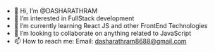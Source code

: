 - 👋 Hi, I’m @DASHARATHRAM
- 👀 I’m interested in FullStack development
- 🌱 I’m currently learning React JS and other FrontEnd Technologies
- 💞️ I’m looking to collaborate on anything related to JavaScript
- 📫 How to reach me: Email: dasharathram8688@gmail.com

<!---
DASHARATHRAM/DASHARATHRAM is a ✨ special ✨ repository because its `README.md` (this file) appears on your GitHub profile.
You can click the Preview link to take a look at your changes.
--->
